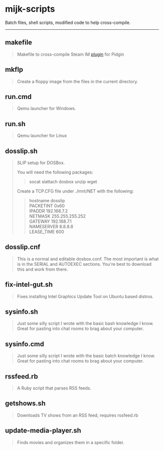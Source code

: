 # mijk-scripts #

Batch files, shell scripts, modified code to help cross-compile.

----------
## makefile 

> Makefile to cross-compile Steam IM [plugin](https://github.com/EionRobb/pidgin-opensteamworks) for Pidgin
 
## mkflp
>Create a floppy image from the files in the current directory.

## run.cmd
>Qemu launcher for Windows.

## run.sh
>Qemu launcher for Linux

## dosslip.sh
>SLIP setup for DOSBox.
>  
>You will need the following packages:  
>>socat slattach dosbox unzip wget  
>  
>Create a TCP.CFG file under ./mnt/NET with the following:
>>hostname dosslip  
>>PACKETINT 0x60  
>>IPADDR 192.168.7.2  
>>NETMASK 255.255.255.252  
>>GATEWAY 192.168.7.1  
>>NAMESERVER 8.8.8.8  
>>LEASE_TIME 600  

## dosslip.cnf
>This is a normal and editable dosbox.conf. The most important is what is in the SERIAL and AUTOEXEC sections. You're best to download this and work from there.

## fix-intel-gut.sh
>Fixes installing Intel Graphics Update Tool on Ubuntu based distros.

## sysinfo.sh
>Just some silly script I wrote with the basic bash knowledge I know. Great for pasting into chat rooms to brag about your computer.

## sysinfo.cmd
>Just some silly script I wrote with the basic batch knowledge I know. Great for pasting into chat rooms to brag about your computer.

## rssfeed.rb
>A Ruby script that parses RSS feeds.

## getshows.sh
>Downloads TV shows from an RSS feed, requires rssfeed.rb

## update-media-player.sh
>Finds movies and organizes them in a specific folder.
